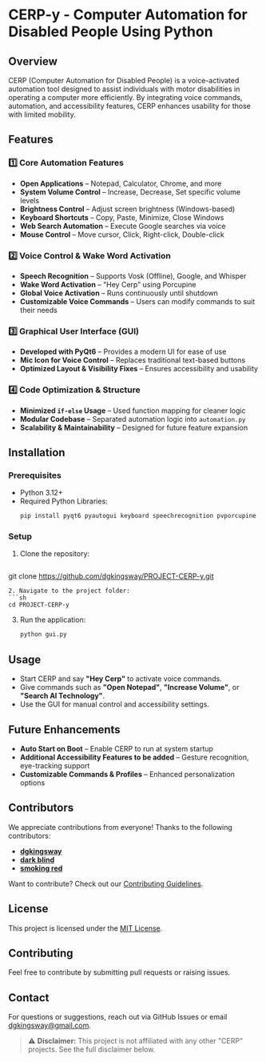 # CERP-y - Computer Automation for Disabled People Using Python

## Overview
CERP (Computer Automation for Disabled People) is a voice-activated automation tool designed to assist individuals with motor disabilities in operating a computer more efficiently. By integrating voice commands, automation, and accessibility features, CERP enhances usability for those with limited mobility.

## Features

### 1️⃣ **Core Automation Features**
- **Open Applications** – Notepad, Calculator, Chrome, and more
- **System Volume Control** – Increase, Decrease, Set specific volume levels
- **Brightness Control** – Adjust screen brightness (Windows-based)
- **Keyboard Shortcuts** – Copy, Paste, Minimize, Close Windows
- **Web Search Automation** – Execute Google searches via voice
- **Mouse Control** – Move cursor, Click, Right-click, Double-click

### 2️⃣ **Voice Control & Wake Word Activation**
- **Speech Recognition** – Supports Vosk (Offline), Google, and Whisper
- **Wake Word Activation** – "Hey Cerp" using Porcupine
- **Global Voice Activation** – Runs continuously until shutdown
- **Customizable Voice Commands** – Users can modify commands to suit their needs

### 3️⃣ **Graphical User Interface (GUI)**
- **Developed with PyQt6** – Provides a modern UI for ease of use
- **Mic Icon for Voice Control** – Replaces traditional text-based buttons
- **Optimized Layout & Visibility Fixes** – Ensures accessibility and usability

### 4️⃣ **Code Optimization & Structure**
- **Minimized `if-else` Usage** – Used function mapping for cleaner logic
- **Modular Codebase** – Separated automation logic into `automation.py`
- **Scalability & Maintainability** – Designed for future feature expansion

## Installation

### **Prerequisites**
- Python 3.12+
- Required Python Libraries:
  ```sh
  pip install pyqt6 pyautogui keyboard speechrecognition pvporcupine
  ```

### **Setup**
1. Clone the repository:
   ```sh
git clone https://github.com/dgkingsway/PROJECT-CERP-y.git
   ```
2. Navigate to the project folder:
   ```sh
   cd PROJECT-CERP-y
   ```
3. Run the application:
   ```sh
   python gui.py
   ```

## Usage
- Start CERP and say **"Hey Cerp"** to activate voice commands.
- Give commands such as **"Open Notepad"**, **"Increase Volume"**, or **"Search AI Technology"**.
- Use the GUI for manual control and accessibility settings.

## Future Enhancements
- **Auto Start on Boot** – Enable CERP to run at system startup
- **Additional Accessibility Features to be added** – Gesture recognition, eye-tracking support
- **Customizable Commands & Profiles** – Enhanced personalization options

## Contributors

We appreciate contributions from everyone! Thanks to the following contributors:

- **[dgkingsway](https://github.com/dgkingsway)**
- **[dark blind](https://github.com/ala527)**
- **[smoking red](https://github.com/contributor-username)**

Want to contribute? Check out our [Contributing Guidelines](CONTRIBUTING.md).


## License
This project is licensed under the [MIT License](LICENSE).

## Contributing
Feel free to contribute by submitting pull requests or raising issues.

## Contact
For questions or suggestions, reach out via GitHub Issues or email [dgkingsway@gmail.com](mailto:dgkingsway@gmail.com).

> ⚠️ **Disclaimer:** This project is not affiliated with any other "CERP" projects. See the full disclaimer below.
